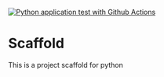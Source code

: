 [![Python application test with Github Actions](https://github.com/vidhyarudrappa/Scaffold/actions/workflows/main.yml/badge.svg)](https://github.com/vidhyarudrappa/Scaffold/actions/workflows/main.yml)


# Scaffold
This is a project scaffold for python
